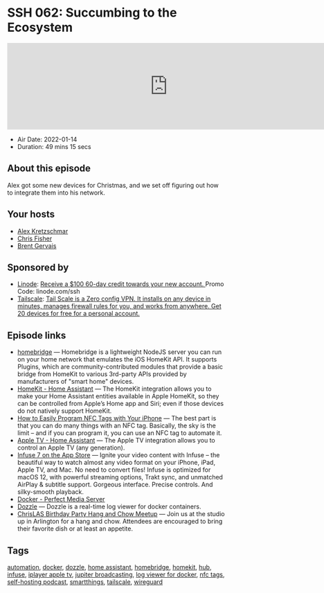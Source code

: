 # SSH 062: Succumbing to the Ecosystem

<iframe src="https://player.fireside.fm/v2/dUlrHQih+iK2F3eUF?theme=dark" width="740" height="200" frameborder="0" scrolling="no"></iframe>

* Air Date: 2022-01-14
* Duration: 49 mins 15 secs

## About this episode

Alex got some new devices for Christmas, and we set off figuring out how to integrate them into his network.

## Your hosts
* [Alex Kretzschmar](https://selfhosted.show/hosts/alexktz)
* [Chris Fisher](https://selfhosted.show/hosts/chrislas)
* [Brent Gervais](https://selfhosted.show/guests/brentgervais)

## Sponsored by

  * [Linode](https://linode.com/ssh): [Receive a $100 60-day credit towards your new account. ](https://linode.com/ssh) Promo Code: linode.com/ssh
  * [Tailscale](http://tailscale.com/selfhosted): [Tail Scale is a Zero config VPN. It installs on any device in minutes, manages firewall rules for you, and works from anywhere. Get 20 devices for free for a personal account. ](http://tailscale.com/selfhosted)



## Episode links

  * [homebridge](https://github.com/homebridge/homebridge "homebridge") — Homebridge is a lightweight NodeJS server you can run on your home network that emulates the iOS HomeKit API. It supports Plugins, which are community-contributed modules that provide a basic bridge from HomeKit to various 3rd-party APIs provided by manufacturers of "smart home" devices.
  * [HomeKit - Home Assistant](https://www.home-assistant.io/integrations/homekit/ "HomeKit - Home Assistant") — The HomeKit integration allows you to make your Home Assistant entities available in Apple HomeKit, so they can be controlled from Apple’s Home app and Siri; even if those devices do not natively support HomeKit.
  * [How to Easily Program NFC Tags with Your iPhone](https://www.idropnews.com/how-to/how-to-easily-program-nfc-tags-with-your-iphone-launch-shortcuts-and-more-automatically-with-nfc/158528/ "How to Easily Program NFC Tags with Your iPhone") — The best part is that you can do many things with an NFC tag. Basically, the sky is the limit – and if you can program it, you can use an NFC tag to automate it.
  * [Apple TV - Home Assistant](https://www.home-assistant.io/integrations/apple_tv/ "Apple TV - Home Assistant") — The Apple TV integration allows you to control an Apple TV (any generation). 
  * [Infuse 7 on the App Store](https://apps.apple.com/us/app/infuse-7/id1136220934 "Infuse 7 on the App Store") — Ignite your video content with Infuse – the beautiful way to watch almost any video format on your iPhone, iPad, Apple TV, and Mac. No need to convert files! Infuse is optimized for macOS 12, with powerful streaming options, Trakt sync, and unmatched AirPlay & subtitle support. Gorgeous interface. Precise controls. And silky-smooth playback.
  * [Docker - Perfect Media Server](https://perfectmediaserver.com/tech-stack/docker.html "Docker - Perfect Media Server")
  * [Dozzle](https://dozzle.dev/ "Dozzle") — Dozzle is a real-time log viewer for docker containers.
  * [ChrisLAS Birthday Party Hang and Chow Meetup](https://www.meetup.com/jupiterbroadcasting/events/283100421/ "ChrisLAS Birthday Party Hang and Chow Meetup") — Join us at the studio up in Arlington for a hang and chow. Attendees are encouraged to bring their favorite dish or at least an appetite.



## Tags

[automation](https://selfhosted.show/tags/automation), [docker](https://selfhosted.show/tags/docker), [dozzle](https://selfhosted.show/tags/dozzle), [home assistant](https://selfhosted.show/tags/home%20assistant), [homebridge](https://selfhosted.show/tags/homebridge), [homekit](https://selfhosted.show/tags/homekit), [hub](https://selfhosted.show/tags/hub), [infuse](https://selfhosted.show/tags/infuse), [iplayer apple tv](https://selfhosted.show/tags/iplayer%20apple%20tv), [jupiter broadcasting](https://selfhosted.show/tags/jupiter%20broadcasting), [log viewer for docker](https://selfhosted.show/tags/log%20viewer%20for%20docker), [nfc tags](https://selfhosted.show/tags/nfc%20tags), [self-hosting podcast](https://selfhosted.show/tags/self-hosting%20podcast), [smartthings](https://selfhosted.show/tags/smartthings), [tailscale](https://selfhosted.show/tags/tailscale), [wireguard](https://selfhosted.show/tags/wireguard)